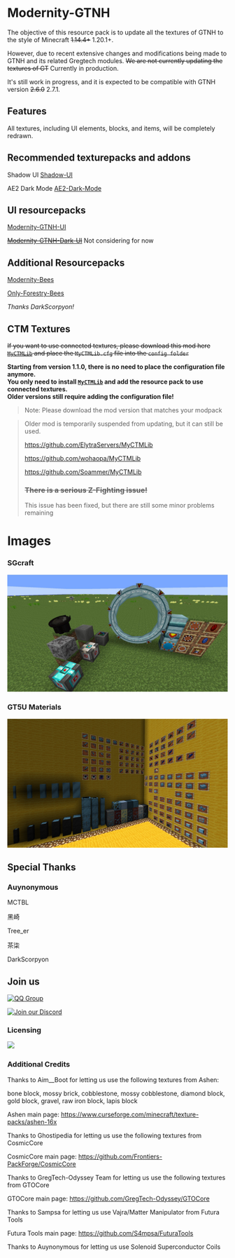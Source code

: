 # Modernity-GTNH

The objective of this resource pack is to update all the textures of GTNH to the style of Minecraft ~~1.14.4+~~ 1.20.1+.

However, due to recent extensive changes and modifications being made to GTNH and its related Gregtech modules. ~~We are not currently updating the textures of GT~~ Currently in production.

It's still work in progress, and it is expected to be compatible with GTNH version ~~2.6.0~~  2.7.1.

## Features

All textures, including UI elements, blocks, and items, will be completely redrawn.

## Recommended texturepacks and addons

Shadow UI [Shadow-UI](https://github.com/Ranzuu/Shadow-UI)

AE2 Dark Mode [AE2-Dark-Mode](https://github.com/Ranzuu/AE2-Dark-Mode)

## UI resourcepacks

[Modernity-GTNH-UI](https://github.com/ABKQPO/Modernity-GTNH-UI)

~~[Modernity-GTNH-Dark-UI](https://github.com/ABKQPO/Modernity-GTNH-Dark-UI)~~ Not considering for now

## Additional Resourcepacks

[Modernity-Bees](https://github.com/DarkScorpyon/Just-Productive-Bees-)

[Only-Forestry-Bees](https://github.com/DarkScorpyon/Just-Forestry-Bees-)

*Thanks DarkScorpyon!*

## CTM Textures

~~If you want to use connected textures, please download this mod here [`MyCTMLib`](https://github.com/ABKQPO/MyCTMLib) and place the `MyCTMLib.cfg` file into the `config folder`~~

**Starting from version 1.1.0, there is no need to place the configuration file anymore.  
You only need to install [`MyCTMLib`](https://github.com/ABKQPO/MyCTMLib) and add the resource pack to use connected textures.**  
**Older versions still require adding the configuration file!**

> Note: Please download the mod version that matches your modpack

>
>Older mod is temporarily suspended from updating, but it can still be used.
>
>https://github.com/ElytraServers/MyCTMLib
>
>https://github.com/wohaopa/MyCTMLib
>
>https://github.com/Soammer/MyCTMLib
>
> ### ~~There is a serious Z-Fighting issue!~~
>
> This issue has been fixed, but there are still some minor problems remaining


# Images


  ### SGcraft
  <img src="https://raw.githubusercontent.com/ABKQPO/Modernity-GTNH/main/Screenshots/SGcraft.png" />
  


  ### GT5U Materials
  <img src="https://raw.githubusercontent.com/ABKQPO/Modernity-GTNH/main/Screenshots/Materials.png" />

## Special Thanks

### Auynonymous

MCTBL

黑崎

Tree_er

茶柒

DarkScorpyon

## Join us

[![QQ Group](https://img.shields.io/badge/QQ-961382654-12B7F5?logo=qq&logoColor=white)](https://qm.qq.com/q/IQTB6JHkoC)

[![Join our Discord](https://img.shields.io/discord/1406476073096450128?color=5865F2&logo=discord&logoColor=white)](https://discord.gg/cZTMm6Rzvx)

### Licensing

 [![](https://img.shields.io/badge/License-CC%20BY--NC--SA%204.0-yellow.svg?style=flat-square)](https://creativecommons.org/licenses/by-nc-sa/4.0/)

### Additional Credits
Thanks to Aim__Boot for letting us use the following textures from Ashen:

bone block, mossy brick, cobblestone, mossy cobblestone, diamond block, gold block, gravel, raw iron block, lapis block

Ashen main page: https://www.curseforge.com/minecraft/texture-packs/ashen-16x


Thanks to Ghostipedia for letting us use the following textures from CosmicCore

CosmicCore main page: https://github.com/Frontiers-PackForge/CosmicCore


Thanks to GregTech-Odyssey Team for letting us use the following textures from GTOCore

GTOCore main page: https://github.com/GregTech-Odyssey/GTOCore


Thanks to Sampsa for letting us use Vajra/Matter Manipulator from Futura Tools

Futura Tools main page: https://github.com/S4mpsa/FuturaTools


Thanks to Auynonymous for letting us use Solenoid Superconductor Coils